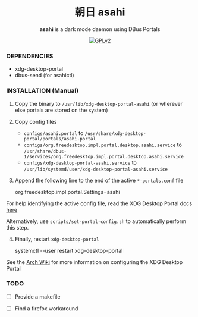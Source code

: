 <div align="center">

# 朝日 asahi

**asahi** is a dark mode daemon using DBus Portals

[![GPLv2](https://img.shields.io/badge/license-GPLv2-green)](https://www.gnu.org/licenses/old-licenses/gpl-2.0.en.html#SEC1)

</div>

### DEPENDENCIES

- xdg-desktop-portal
- dbus-send (for asahictl)

### INSTALLATION (Manual)

1. Copy the binary to `/usr/lib/xdg-desktop-portal-asahi` (or wherever else portals are stored on the system)

2. Copy config files
    - `configs/asahi.portal` to `/usr/share/xdg-desktop-portal/portals/asahi.portal`
    - `configs/org.freedesktop.impl.portal.desktop.asahi.service` to `/usr/share/dbus-1/services/org.freedesktop.impl.portal.desktop.asahi.service`
    - `configs/xdg-desktop-portal-asahi.service` to `/usr/lib/systemd/user/xdg-desktop-portal-asahi.service`


3. Append the following line to the end of the active `*-portals.conf` file


    org.freedesktop.impl.portal.Settings=asahi


For help identifying the active config file, read the XDG Desktop Portal docs [here](https://flatpak.github.io/xdg-desktop-portal/docs/portals.conf.html#description)

Alternatively, use `scripts/set-portal-config.sh` to automatically perform this step.


4. Finally, restart `xdg-desktop-portal`


    systemctl --user restart xdg-desktop-portal


See the [Arch Wiki](https://wiki.archlinux.org/title/XDG_Desktop_Portal#Configuration) for more information on
configuring the XDG Desktop Portal

### TODO
- [ ] Provide a makefile
- [ ] Find a firefox workaround

